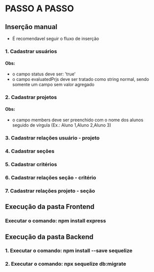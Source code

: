 # PASSO A PASSO

## Inserção manual

- É recomendavel seguir o fluxo de inserção

### 1. Cadastrar usuários

#### Obs: 

- o campo status deve ser: 'true'
- o campo evaluatedPrjs deve ser tratado como string normal, sendo somente um campo sem valor agregado

### 2. Cadastrar projetos

#### Obs:

- o campo members deve ser preenchido com o nome dos alunos seguido de vírgula (Ex.: Aluno 1,Aluno 2,Aluno 3)

### 3. Cadastrar relações usuário - projeto

### 4. Cadastrar seções

### 5. Cadastrar critérios

### 6. Cadastrar relações seção - critério

### 7. Cadastrar relações projeto - seção

## Execução da pasta Frontend

### Executar o comando: npm install express

## Execução da pasta Backend

### 1. Executar o comando: npm install --save sequelize

### 2. Executar o comando: npx sequelize db:migrate